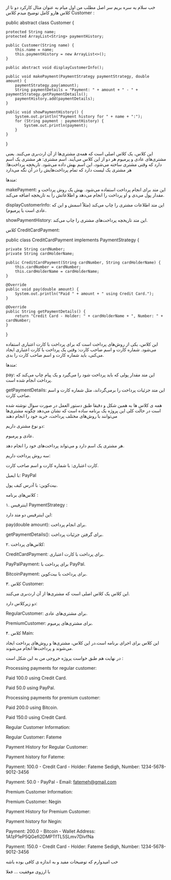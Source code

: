 خب سلام 
یه سره بریم سر اصل مطلب 
من اول میام به عنوان مثال کارکرد دو تا از کلاس هارو کامل توضیح میدم 
کلاس Customer :



public abstract class Customer {


    protected String name;
    protected ArrayList<String> paymentHistory;

    public Customer(String name) {
        this.name = name;
        this.paymentHistory = new ArrayList<>();
    }

    public abstract void displayCustomerInfo();

    public void makePayment(PaymentStrategy paymentStrategy, double amount) {
        paymentStrategy.pay(amount);
        String paymentDetails = "Payment: " + amount + " - " + paymentStrategy.getPaymentDetails();
        paymentHistory.add(paymentDetails);
    }

    public void showPaymentHistory() {
        System.out.println("Payment history for " + name + ":");
        for (String payment : paymentHistory) {
            System.out.println(payment);
        }
    }

    
}



این کلاس، یک کلاس اصلی است که همه‌ی مشتری‌ها از آن ارث‌بری می‌کنند. یعنی مشتری‌های عادی و پرمیوم هر دو از این کلاس می‌آیند.
اسم مشتری: هر مشتری یک اسم دارد که وقتی مشتری ساخته می‌شود، این اسم بهش داده می‌شود.
تاریخچه پرداخت‌ها: هر مشتری یک لیست دارد که تمام پرداخت‌هایش را در آن نگه می‌دارد


متدها:


makePayment: این متد برای انجام پرداخت استفاده می‌شود. بهش یک روش پرداخت و مقدار پول می‌دی و او پرداخت را انجام می‌دهد و اطلاعاتش را به تاریخچه اضافه می‌کند.



displayCustomerInfo: این متد اطلاعات مشتری را چاپ می‌کند (مثلاً اسمش و این که عادی است یا پرمیوم).



showPaymentHistory: این متد تاریخچه پرداخت‌های مشتری را چاپ می‌کند.


کلاس CreditCardPayment:

public class CreditCardPayment implements PaymentStrategy {



    
    private String cardNumber;
    private String cardHolderName;

    public CreditCardPayment(String cardNumber, String cardHolderName) {
        this.cardNumber = cardNumber;
        this.cardHolderName = cardHolderName;
    }

    @Override
    public void pay(double amount) {
        System.out.println("Paid " + amount + " using Credit Card.");
    }

    @Override
    public String getPaymentDetails() {
        return "Credit Card - Holder: " + cardHolderName + ", Number: " + cardNumber;
    }


}



این کلاس، یکی از روش‌های پرداخت است که برای پرداخت با کارت اعتباری استفاده می‌شود.
شماره کارت و اسم صاحب کارت: وقتی یک پرداخت با کارت اعتباری ایجاد می‌کنی، باید شماره کارت و اسم صاحب کارت را بدی.



متدها:




pay: این متد مقدار پولی که باید پرداخت شود را می‌گیرد و یک پیام چاپ می‌کند که پرداخت انجام شده است.



getPaymentDetails: این متد جزئیات پرداخت را برمی‌گرداند، مثل شماره کارت و اسم صاحب کارت.



همه ی کلاس ها به همین شکل و دقیقا طبق دستور العمل در صورت سوال نوشته شده است 
در حالت کلی این پروژه یک برنامه ساده است که نشان می‌دهد چگونه مشتری‌ها می‌توانند با روش‌های مختلف پرداخت، خرید خود را انجام دهند 



دو نوع مشتری داریم:


عادی و پرمیوم.


هر مشتری یک اسم دارد و می‌تواند پرداخت‌های خود را انجام دهد.



سه روش پرداخت داریم:



کارت اعتباری: با شماره کارت و اسم صاحب کارت.



با ایمیل: PayPal



بیت‌کوین: با آدرس کیف پول.



کلاس‌های برنامه :

۱. اینترفیس PaymentStrategy :




این اینترفیس دو متد دارد:






pay(double amount): برای انجام پرداخت.


getPaymentDetails(): برای گرفتن جزئیات پرداخت.



۲. کلاس‌های پرداخت:




CreditCardPayment: برای پرداخت با کارت اعتباری.



PayPalPayment: برای پرداخت با PayPal.



BitcoinPayment: برای پرداخت با بیت‌کوین.



۳. کلاس Customer:




این کلاس یک کلاس اصلی است که مشتری‌ها از آن ارث‌بری می‌کنند.



دو زیرکلاس دارد:



RegularCustomer: برای مشتری‌های عادی.



PremiumCustomer: برای مشتری‌های پرمیوم.



۴. کلاس Main:



این کلاس برای اجرای برنامه است.در این کلاس، مشتری‌ها و روش‌های پرداخت ایجاد می‌شوند و پرداخت‌ها انجام می‌شوند.



در نهایت هم طبق خواست پروژه خروجی من به این شکل است :




Processing payments for regular customer:


Paid 100.0 using Credit Card.


Paid 50.0 using PayPal.




Processing payments for premium customer:


Paid 200.0 using Bitcoin.


Paid 150.0 using Credit Card.




Regular Customer Information:


Regular Customer: Fateme




Payment History for Regular Customer:


Payment history for Fateme:


Payment: 100.0 - Credit Card - Holder: Fateme Sedigh, Number: 1234-5678-9012-3456


Payment: 50.0 - PayPal - Email: fatemeh@gmail.com




Premium Customer Information:


Premium Customer: Negin




Payment History for Premium Customer:


Payment history for Negin:


Payment: 200.0 - Bitcoin - Wallet Address: 1A1zP1eP5QGefi2DMPTfTL5SLmv7DivfNa


Payment: 150.0 - Credit Card - Holder: Fateme Sedigh, Number: 1234-5678-9012-3456






خب امیدوارم که توضیحات مفید و به اندازه ی کافی بوده باشه 

با ارزوی موفقیت ... فعلا 



















